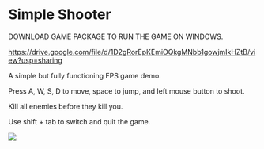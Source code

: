 # Simple Shooter

DOWNLOAD GAME PACKAGE TO RUN THE GAME ON WINDOWS.

https://drive.google.com/file/d/1D2gRorEpKEmiOQkgMNbb1gowjmIkHZtB/view?usp=sharing

A simple but fully functioning FPS game demo. 

Press A, W, S, D to move, space to jump, and left mouse button to shoot.

Kill all enemies before they kill you.

Use shift + tab to switch and quit the game.

![](https://raw.githubusercontent.com/PlayerZongying/Game-Projects/main/img/Simple_Shooter_Preview.png)
